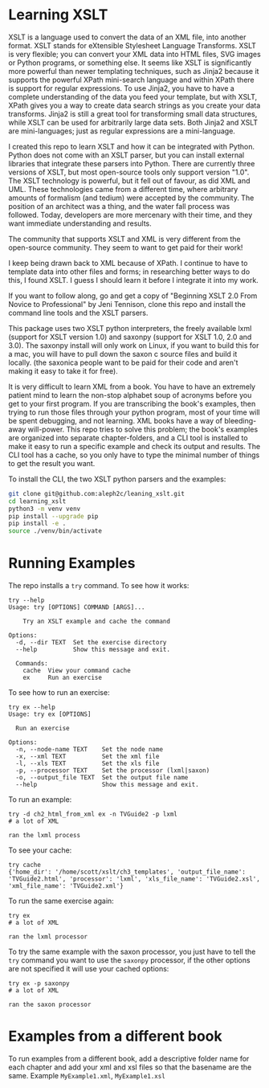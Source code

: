 # Learning XSLT

XSLT is a language used to convert the data of an XML file, into another
format.  XSLT stands for eXtensible Stylesheet Language Transforms.  XSLT is
very flexible; you can convert your XML data into HTML files, SVG images or
Python programs, or something else.  It seems like XSLT is significantly more
powerful than newer templating techniques, such as Jinja2 because it supports
the powerful XPath mini-search language and within XPath there is support for
regular expressions.  To use Jinja2, you have to have a complete understanding
of the data you feed your template, but with XSLT, XPath gives you a way to
create data search strings as you create your data transforms.  Jinja2 is still
a great tool for transforming small data structures, while XSLT can be used for
arbitrarily large data sets.  Both Jinja2 and XSLT are mini-languages; just as
regular expressions are a mini-language.

I created this repo to learn XSLT and how it can be integrated with Python.
Python does not come with an XSLT parser, but you can install external
libraries that integrate these parsers into Python.  There are currently three
versions of XSLT, but most open-source tools only support version "1.0".  The
XSLT technology is powerful, but it fell out of favour, as did XML and UML.
These technologies came from a different time, where arbitrary amounts of
formalism (and tedium) were accepted by the community.  The position of an
architect was a thing, and the water fall process was followed.  Today,
developers are more mercenary with their time, and they want immediate
understanding and results.

The community that supports XSLT and XML is very different from the open-source
community.  They seem to want to get paid for their work!

I keep being drawn back to XML because of XPath.  I continue to have to
template data into other files and forms; in researching better ways to do
this, I found XSLT.  I guess I should learn it before I integrate it into my
work.

If you want to follow along, go and get a copy of "Beginning XSLT 2.0 From
Novice to Professional" by Jeni Tennison, clone this repo and install the
command line tools and the XSLT parsers.

This package uses two XSLT python interpreters, the freely available lxml
(support for XSLT version 1.0) and saxonpy (support for XSLT 1.0, 2.0 and 3.0).
The saxonpy install will only work on Linux, if you want to build this for a
mac, you will have to pull down the saxon c source files and build it locally.
(the saxonica people want to be paid for their code and aren't making it easy
to take it for free).

It is very difficult to learn XML from a book.  You have to have an extremely
patient mind to learn the non-stop alphabet soup of acronyms before you get to
your first program.  If you are transcribing the book's examples, then trying to
run those files through your python program, most of your time will be spent
debugging, and not learning. XML books have a way of bleeding-away will-power.
This repo tries to solve this problem; the book's examples are organized into
separate chapter-folders, and a CLI tool is installed to make it easy to run a
specific example and check its output and results.  The CLI tool has a cache, so
you only have to type the minimal number of things to get the result you want.

To install the CLI, the two XSLT python parsers and the examples:

```bash
git clone git@github.com:aleph2c/leaning_xslt.git
cd learning_xslt
python3 -m venv venv
pip install --upgrade pip
pip install -e .
source ./venv/bin/activate
```

# Running Examples

The repo installs a ``try`` command.  To see how it works:

```text
try --help
Usage: try [OPTIONS] COMMAND [ARGS]...

    Try an XSLT example and cache the command

Options:
  -d, --dir TEXT  Set the exercise directory
  --help          Show this message and exit.

  Commands:
    cache  View your command cache
    ex     Run an exercise

```

To see how to run an exercise:

```text
try ex --help
Usage: try ex [OPTIONS]

  Run an exercise

Options:
  -n, --node-name TEXT    Set the node name
  -x, --xml TEXT          Set the xml file
  -l, --xls TEXT          Set the xls file
  -p, --processor TEXT    Set the processor (lxml|saxon)
  -o, --output_file TEXT  Set the output file name
  --help                  Show this message and exit.
```

To run an example:

```
try -d ch2_html_from_xml ex -n TVGuide2 -p lxml
# a lot of XML

ran the lxml process
```

To see your cache:

```
try cache
{'home_dir': '/home/scott/xslt/ch3_templates', 'output_file_name':
'TVGuide2.html', 'processor': 'lxml', 'xls_file_name': 'TVGuide2.xsl',
'xml_file_name': 'TVGuide2.xml'}
```

To run the same exercise again:

```
try ex
# a lot of XML

ran the lxml processor
```

To try the same example with the saxon processor, you just have to tell the
``try`` command you want to use the ``saxonpy`` processor, if the other options
are not specified it will use your cached options:

```
try ex -p saxonpy
# a lot of XML

ran the saxon processor
```

# Examples from a different book

To run examples from a different book, add a descriptive folder name for each
chapter and add your xml and xsl files so that the basename are the same.
Example ``MyExample1.xml``, ``MyExample1.xsl``

